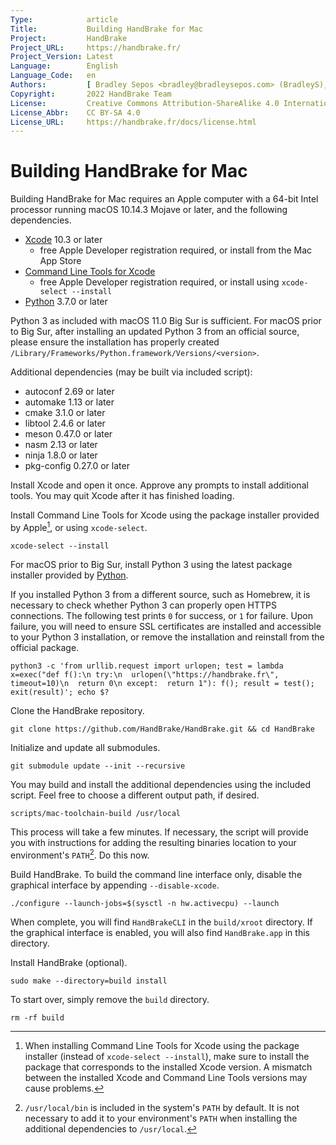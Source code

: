 ```yaml
---
Type:            article
Title:           Building HandBrake for Mac
Project:         HandBrake
Project_URL:     https://handbrake.fr/
Project_Version: Latest
Language:        English
Language_Code:   en
Authors:         [ Bradley Sepos <bradley@bradleysepos.com> (BradleyS), Scott (s55) ]
Copyright:       2022 HandBrake Team
License:         Creative Commons Attribution-ShareAlike 4.0 International
License_Abbr:    CC BY-SA 4.0
License_URL:     https://handbrake.fr/docs/license.html
---
```


Building HandBrake for Mac
==========================

Building HandBrake for Mac requires an Apple computer with a 64-bit Intel processor running macOS 10.14.3 Mojave or later, and the following dependencies.

- [Xcode](https://developer.apple.com/xcode/) 10.3 or later
  - free Apple Developer registration required, or install from the Mac App Store
- [Command Line Tools for Xcode](https://developer.apple.com/download/more/)
  - free Apple Developer registration required, or install using `xcode-select --install`
- [Python](https://www.python.org/downloads/) 3.7.0 or later

Python 3 as included with macOS 11.0 Big Sur is sufficient. For macOS prior to Big Sur, after installing an updated Python 3 from an official source, please ensure the installation has properly created `/Library/Frameworks/Python.framework/Versions/<version>`.

Additional dependencies (may be built via included script):

- autoconf 2.69 or later
- automake 1.13 or later
- cmake 3.1.0 or later
- libtool 2.4.6 or later
- meson 0.47.0 or later
- nasm 2.13 or later
- ninja 1.8.0 or later
- pkg-config 0.27.0 or later

Install Xcode and open it once. Approve any prompts to install additional tools. You may quit Xcode after it has finished loading.

Install Command Line Tools for Xcode using the package installer provided by Apple[^xcode-cli-tools], or using `xcode-select`.

    xcode-select --install

For macOS prior to Big Sur, install Python 3 using the latest package installer provided by [Python](https://www.python.org/downloads/).

If you installed Python 3 from a different source, such as Homebrew, it is necessary to check whether Python 3 can properly open HTTPS connections. The following test prints `0` for success, or `1` for failure. Upon failure, you will need to ensure SSL certificates are installed and accessible to your Python 3 installation, or remove the installation and reinstall from the official package.

    python3 -c 'from urllib.request import urlopen; test = lambda x=exec("def f():\n try:\n  urlopen(\"https://handbrake.fr\", timeout=10)\n  return 0\n except:  return 1"): f(); result = test(); exit(result)'; echo $?

Clone the HandBrake repository.

    git clone https://github.com/HandBrake/HandBrake.git && cd HandBrake

Initialize and update all submodules.

    git submodule update --init --recursive

You may build and install the additional dependencies using the included script. Feel free to choose a different output path, if desired.

    scripts/mac-toolchain-build /usr/local

This process will take a few minutes. If necessary, the script will provide you with instructions for adding the resulting binaries location to your environment's `PATH`[^default-path]. Do this now.

Build HandBrake. To build the command line interface only, disable the graphical interface by appending `--disable-xcode`.

    ./configure --launch-jobs=$(sysctl -n hw.activecpu) --launch

When complete, you will find `HandBrakeCLI` in the `build/xroot` directory. If the graphical interface is enabled, you will also find `HandBrake.app` in this directory.

Install HandBrake (optional).

    sudo make --directory=build install

To start over, simply remove the `build` directory.

    rm -rf build

[^xcode-cli-tools]: When installing Command Line Tools for Xcode using the package installer (instead of `xcode-select --install`), make sure to install the package that corresponds to the installed Xcode version. A mismatch between the installed Xcode and Command Line Tools versions may cause problems.

[^default-path]: `/usr/local/bin` is included in the system's `PATH` by default. It is not necessary to add it to your environment's `PATH` when installing the additional dependencies to `/usr/local`.
